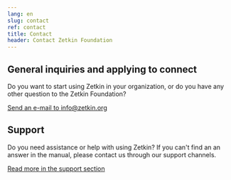 ```yaml
---
lang: en
slug: contact
ref: contact
title: Contact
header: Contact Zetkin Foundation
---
```


## General inquiries and applying to connect
Do you want to start using Zetkin in your organization, or do you have any
other question to the Zetkin Foundation?

[Send an e-mail to info@zetkin.org](mailto:info@zetkin.org)

## Support
Do you need assistance or help with using Zetkin? If you can't find an
an answer in the manual, please contact us through our support channels.

[Read more in the support section](/en/support)
